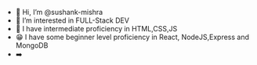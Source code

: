 - 👋 Hi, I’m @sushank-mishra
- 👀 I’m interested in FULL-Stack DEV
- 🌱 I have intermediate proficiency in HTML,CSS,JS
- 😁 I have some beginner level proficiency in React, NodeJS,Express and MongoDB
- ➡️  

<!---
sushank-mishra/sushank-mishra is a ✨ special ✨ repository because its `README.md` (this file) appears on your GitHub profile.
You can click the Preview link to take a look at your changes.
--->
